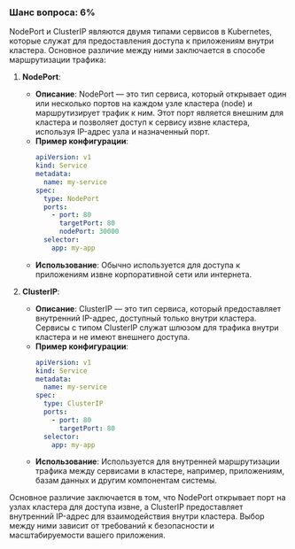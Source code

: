 ### Шанс вопроса: 6%

NodePort и ClusterIP являются двумя типами сервисов в Kubernetes, которые служат для предоставления доступа к приложениям внутри кластера. Основное различие между ними заключается в способе маршрутизации трафика:

1. **NodePort**:
   - **Описание**: NodePort — это тип сервиса, который открывает один или несколько портов на каждом узле кластера (node) и маршрутизирует трафик к ним. Этот порт является внешним для кластера и позволяет доступ к сервису извне кластера, используя IP-адрес узла и назначенный порт.
   - **Пример конфигурации**:
     ```yaml
     apiVersion: v1
     kind: Service
     metadata:
       name: my-service
     spec:
       type: NodePort
       ports:
         - port: 80
           targetPort: 80
           nodePort: 30000
       selector:
         app: my-app
     ```
   - **Использование**: Обычно используется для доступа к приложениям извне корпоративной сети или интернета.

2. **ClusterIP**:
   - **Описание**: ClusterIP — это тип сервиса, который предоставляет внутренний IP-адрес, доступный только внутри кластера. Сервисы с типом ClusterIP служат шлюзом для трафика внутри кластера и не имеют внешнего доступа.
   - **Пример конфигурации**:
     ```yaml
     apiVersion: v1
     kind: Service
     metadata:
       name: my-service
     spec:
       type: ClusterIP
       ports:
         - port: 80
           targetPort: 80
       selector:
         app: my-app
     ```
   - **Использование**: Используется для внутренней маршрутизации трафика между сервисами в кластере, например, приложениям, базам данных и другим компонентам системы.

Основное различие заключается в том, что NodePort открывает порт на узлах кластера для доступа извне, а ClusterIP предоставляет внутренний IP-адрес для взаимодействия внутри кластера. Выбор между ними зависит от требований к безопасности и масштабируемости вашего приложения.